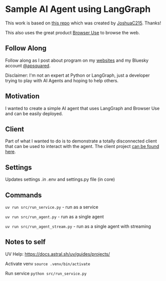 # Sample AI Agent using LangGraph

This work is based on [this repo](https://github.com/JoshuaC215/agent-service-toolkit) which was created by [JoshuaC215](https://github.com/JoshuaC215).  Thanks!

This also uses the great product [Browser Use](https://browseruse.com/) to browse the web.

## Follow Along

Follow along as I post about program on my [websites](https://apsquared.co) and my Bluesky account [@apsquared](https://bsky.app/profile/apsquared.bsky.social).

Disclaimer: I'm not an expert at Python or LangGraph, just a developer trying to play with AI Agents and hoping to help others.

## Motivation

I wanted to create a simple AI agent that uses LangGraph and Browser Use and can be easily deployed. 

## Client

Part of what I wanted to do is to demonstrate a totally disconnected client that can be used to interact with the agent.  The client project [can be found here](https://github.com/apsquared/lg-agent-client).

## Settings

Updates settings .in .env and settings.py file (in core)

## Commands

`uv run src/run_service.py` - run as a service

`uv run src/run_agent.py` - run as a single agent

`uv run src/run_agent_stream.py` - run as a single agent with streaming


## Notes to self

UV Help:
https://docs.astral.sh/uv/guides/projects/


Activate venv
`source .venv/bin/activate`

Run service
`python src/run_service.py`


